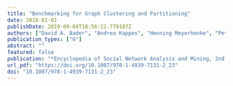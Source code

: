 ```yaml
---
title: "Benchmarking for Graph Clustering and Partitioning"
date: 2018-01-01
publishDate: 2019-09-04T10:56:22.779187Z
authors: ["David A. Bader", "Andrea Kappes", "Henning Meyerhenke", "Peter Sanders", "Christian Schulz", "Dorothea Wagner"]
publication_types: ["6"]
abstract: ""
featured: false
publication: "*Encyclopedia of Social Network Analysis and Mining, 2nd Edition*"
url_pdf: "https://doi.org/10.1007/978-1-4939-7131-2_23"
doi: "10.1007/978-1-4939-7131-2_23"
---
```


